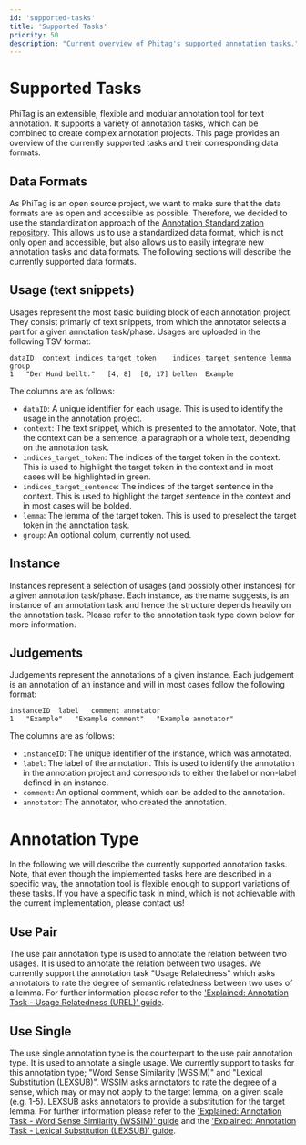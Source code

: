 ```yaml
---
id: 'supported-tasks'
title: 'Supported Tasks'
priority: 50
description: "Current overview of Phitag's supported annotation tasks."
---
```

 
# Supported Tasks

PhiTag is an extensible, flexible and modular annotation tool for text annotation. It supports a variety of annotation tasks, which can be combined to create complex annotation projects. This page provides an overview of the currently supported tasks and their corresponding data formats.

## Data Formats
 
As PhiTag is an open source project, we want to make sure that the data formats are as open and accessible as possible. Therefore, we decided to use the standardization approach of the [Annotation Standardization repository](https://github.com/ChangeIsKey/annotation_standardization). This allows us to use a standardized data format, which is not only open and accessible, but also allows us to easily integrate new annotation tasks and data formats. The following sections will describe the currently supported data formats.

## Usage (text snippets)

Usages represent the most basic building block of each annotation project. They consist primarly of text snippets, from which the annotator selects a part for a given annotation task/phase. Usages are uploaded in the following TSV format:

```tsv
dataID	context	indices_target_token	indices_target_sentence	lemma   group
1	"Der Hund bellt."	[4, 8]	[0, 17]	bellen  Example
```

The columns are as follows:

- `dataID`: A unique identifier for each usage. This is used to identify the usage in the annotation project.
- `context`: The text snippet, which is presented to the annotator. Note, that the context can be a sentence, a paragraph or a whole text, depending on the annotation task.
- `indices_target_token`: The indices of the target token in the context. This is used to highlight the target token in the context and in most cases will be highlighted in green.
- `indices_target_sentence`: The indices of the target sentence in the context. This is used to highlight the target sentence in the context and in most cases will be bolded.
- `lemma`: The lemma of the target token. This is used to preselect the target token in the annotation task.
- `group`: An optional colum, currently not used.

## Instance

Instances represent a selection of usages (and possibly other instances) for a given annotation task/phase. Each instance, as the name suggests, is an instance of an annotation task and hence the structure depends heavily on the annotation task. Please refer to the annotation task type down below for more information.

## Judgements

Judgements represent the annotations of a given instance. Each judgement is an annotation of an instance and will in most cases follow the following format:

```tsv
instanceID	label	comment	annotator
1	"Example"	"Example comment"	"Example annotator"
```

The columns are as follows:

- `instanceID`: The unique identifier of the instance, which was annotated.
- `label`: The label of the annotation. This is used to identify the annotation in the annotation project and corresponds to either the label or non-label defined in an instance.
- `comment`: An optional comment, which can be added to the annotation.
- `annotator`: The annotator, who created the annotation.

# Annotation Type

In the following we will describe the currently supported annotation tasks. Note, that even though the implemented tasks here are described in a specific way, the annotation tool is flexible enough to support variations of these tasks. If you have a specific task in mind, which is not achievable with the current implementation, please contact us!

## Use Pair

The use pair annotation type is used to annotate the relation between two usages. It is used to annotate the relation between two usages. We currently support the annotation task "Usage Relatedness" which asks annotators to rate the degree of semantic relatedness between two uses of a lemma. For further information please refer to the ['Explained: Annotation Task - Usage Relatedness (UREL)' guide](/explained-annotation-task-urel).

## Use Single

The use single annotation type is the counterpart to the use pair annotation type. It is used to annotate a single usage. We currently support to tasks for this annotation type; "Word Sense Similarity (WSSIM)" and "Lexical Substitution (LEXSUB)". WSSIM asks annotators to rate the degree of a sense, which may or may not apply to the target lemma, on a given scale (e.g. 1-5). LEXSUB asks annotators to provide a substitution for the target lemma. For further information please refer to the ['Explained: Annotation Task - Word Sense Similarity (WSSIM)' guide](/datasets/guide/explained-annotation-task-wssim) and the ['Explained: Annotation Task - Lexical Substitution (LEXSUB)' guide](/datasets/guide/explained-annotation-task-lexsub).

